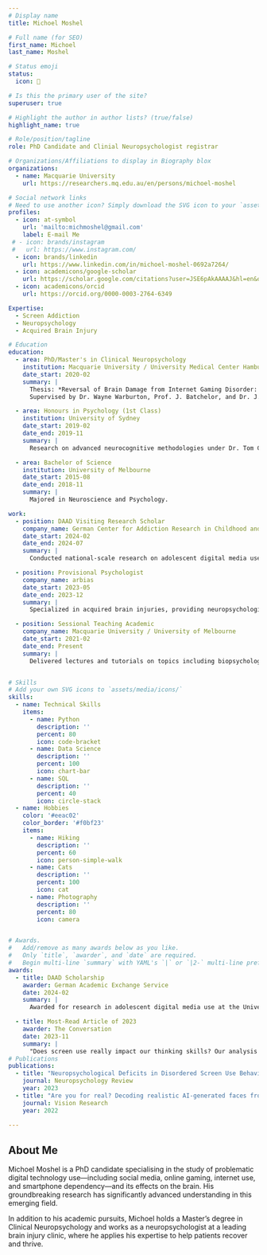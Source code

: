 ```yaml
---
# Display name
title: Michoel Moshel

# Full name (for SEO)
first_name: Michoel
last_name: Moshel

# Status emoji
status:
  icon: 🧠

# Is this the primary user of the site?
superuser: true

# Highlight the author in author lists? (true/false)
highlight_name: true

# Role/position/tagline
role: PhD Candidate and Clinial Neuropsychologist registrar

# Organizations/Affiliations to display in Biography blox
organizations:
  - name: Macquarie University
    url: https://researchers.mq.edu.au/en/persons/michoel-moshel

# Social network links
# Need to use another icon? Simply download the SVG icon to your `assets/media/icons/` folder.
profiles:
  - icon: at-symbol
    url: 'mailto:michmoshel@gmail.com'
    label: E-mail Me
 # - icon: brands/instagram
 #   url: https://www.instagram.com/
  - icon: brands/linkedin
    url: https://www.linkedin.com/in/michoel-moshel-0692a7264/
  - icon: academicons/google-scholar
    url: https://scholar.google.com/citations?user=JSE6pAkAAAAJ&hl=en&oi=ao
  - icon: academicons/orcid
    url: https://orcid.org/0000-0003-2764-6349

Expertise:
  - Screen Addiction
  - Neuropsychology
  - Acquired Brain Injury

# Education
education:
  - area: PhD/Master's in Clinical Neuropsychology
    institution: Macquarie University / University Medical Center Hamburg-Eppendorf
    date_start: 2020-02
    summary: |
      Thesis: *Reversal of Brain Damage from Internet Gaming Disorder: Neuropsychological Impacts and Remediation*. 
      Supervised by Dr. Wayne Warburton, Prof. J. Batchelor, and Dr. J. Bennett.

  - area: Honours in Psychology (1st Class)
    institution: University of Sydney
    date_start: 2019-02
    date_end: 2019-11
    summary: |
      Research on advanced neurocognitive methodologies under Dr. Tom Carlson.

  - area: Bachelor of Science
    institution: University of Melbourne
    date_start: 2015-08
    date_end: 2018-11
    summary: |
      Majored in Neuroscience and Psychology.

work:
  - position: DAAD Visiting Research Scholar
    company_name: German Center for Addiction Research in Childhood and Adolescence
    date_start: 2024-02
    date_end: 2024-07
    summary: |
      Conducted national-scale research on adolescent digital media use. Developed advanced expertise in statistical modeling and longitudinal analysis.

  - position: Provisional Psychologist
    company_name: arbias
    date_start: 2023-05
    date_end: 2023-12
    summary: |
      Specialized in acquired brain injuries, providing neuropsychological assessments and individualized rehabilitation plans.

  - position: Sessional Teaching Academic
    company_name: Macquarie University / University of Melbourne
    date_start: 2021-02
    date_end: Present
    summary: |
      Delivered lectures and tutorials on topics including biopsychology, neuroscience, and developmental psychology.


# Skills
# Add your own SVG icons to `assets/media/icons/`
skills:
  - name: Technical Skills
    items:
      - name: Python
        description: ''
        percent: 80
        icon: code-bracket
      - name: Data Science
        description: ''
        percent: 100
        icon: chart-bar
      - name: SQL
        description: ''
        percent: 40
        icon: circle-stack
  - name: Hobbies
    color: '#eeac02'
    color_border: '#f0bf23'
    items:
      - name: Hiking
        description: ''
        percent: 60
        icon: person-simple-walk
      - name: Cats
        description: ''
        percent: 100
        icon: cat
      - name: Photography
        description: ''
        percent: 80
        icon: camera


# Awards.
#   Add/remove as many awards below as you like.
#   Only `title`, `awarder`, and `date` are required.
#   Begin multi-line `summary` with YAML's `|` or `|2-` multi-line prefix and indent 2 spaces below.
awards:
  - title: DAAD Scholarship
    awarder: German Academic Exchange Service
    date: 2024-02
    summary: |
      Awarded for research in adolescent digital media use at the University Medical Center Hamburg-Eppendorf.

  - title: Most-Read Article of 2023
    awarder: The Conversation
    date: 2023-11
    summary: |
      "Does screen use really impact our thinking skills? Our analysis suggests it could."
# Publications
publications:
  - title: "Neuropsychological Deficits in Disordered Screen Use Behaviours: A Systematic Review and Meta-analysis"
    journal: Neuropsychology Review
    year: 2023
  - title: "Are you for real? Decoding realistic AI-generated faces from neural activity"
    journal: Vision Research
    year: 2022
    
---
```


## About Me
Michoel Moshel is a PhD candidate specialising in the study of problematic digital technology use—including social media, online gaming, internet use, and smartphone dependency—and its effects on the brain. His groundbreaking research has significantly advanced understanding in this emerging field.

In addition to his academic pursuits, Michoel holds a Master’s degree in Clinical Neuropsychology and works as a neuropsychologist at a leading brain injury clinic, where he applies his expertise to help patients recover and thrive.